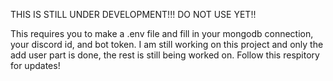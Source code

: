 THIS IS STILL UNDER DEVELOPMENT!!!
DO NOT USE YET!!

This requires you to make a .env file and fill in 
your mongodb connection, your discord id, and bot token. 
I am still working on this project and only the add user part is done, 
the rest is still being worked on. Follow this respitory for
updates!
